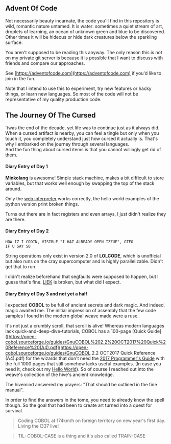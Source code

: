 ## Advent Of Code
Not necessarily beauty incarnate, the code you'll find in this repository is wild, romantic nature untamed. It is water: sometimes a quiet stream of art, droplets of learning, an ocean of unknown green and blue to be discovered. Other times it will be hideous or hide dark creatures below the sparkling surface.

You aren't supposed to be reading this anyway. The only reason this is not on my private git server is because it is possible that I want to discuss with friends and compare our approaches.

See [https://adventofcode.com](https://adventofcode.com) if you'd like to join in the fun.

Note that I intend to use this to experiment, try new features or hacky things, or learn new languages. So most of the code will not be representative of my quality production code.

## The Journey Of The Cursed
'twas the end of the decade, yet life was to continue just as it always did. When a cursed artifact is nearby, you can feel a tingle but only when you touch it, you completely understand just how cursed it actually is. That's why I embarked on the journey through several languages.  
And the fun thing about cursed items is that you cannot willingly get rid of them.  

#### Diary Entry of Day 1

**Minkolang** is awesome! Simple stack machine, makes a bit difficult to store variables, but that works well enough by swapping the top of the stack around.

Only the [web interpreter](http://play.starmaninnovations.com/minkolang/?code=) works correctly, the hello world examples of the python version print broken things.

Turns out there are in fact registers and even arrays, I just didn't realize they are there.

#### Diary Entry of Day 2

```LOLCODE
HOW IZ I CODIN, VISIBLE "I HAZ ALREADY OPEN IZZUE", GTFO
IF U SAY SO
```

String operations only exist in version 2.0 of **LOLCODE**, which is unofficial but also runs on the cray supercomputer and is highly parallelizable. Didn't get that to run

I didn't realize beforehand that segfaults were supposed to happen, but I guess that's fine. [LIEK](https://github.com/justinmeza/lci/issues/65) is broken, but what did I expect.

#### Diary Entry of Day 3 and not yet a half

I expected **COBOL** to be full of ancient secrets and dark magic. And indeed, magic awaited me. The initial impression of assembly that the few code samples I found in the modern global weave made were a ruse. 

It's not just a crumbly scroll, that scroll is alive! Whereas modern languages lack quick-and-deep-dive-tutorials, COBOL has a 100-page [Quick Guide]([https://open-cobol.sourceforge.io/guides/GnuCOBOL%202.2%20OCT2017%20Quick%20Reference%20(A4).pdf](https://open-cobol.sourceforge.io/guides/GnuCOBOL 2.2 OCT2017 Quick Reference (A4).pdf) for the wizards that don't need the [2017 Programmer's Guide](https://open-cobol.sourceforge.io/HTML/gnucobpg.html) with the full 1000 pages that still somehow lacks useful examples. (In case you need it, check out my [Hello World](./2019/3/test.cob)). So of course I reached out into the weave's collection of the hive's ancient knowledge.

The hivemind answered my prayers: "That should be outlined in the fine manual".

In order to find the answers in the tome, you need to already know the spell though. So the goal that had been to create art turned into a quest for survival.

> Coding COBOL at 174km/h on foreign territory on new year's first day. Living the l337 live!

> TIL: COBOL-CASE is a thing and it's also called TRAIN-CASE 

